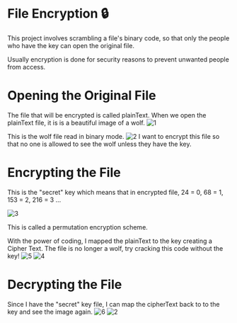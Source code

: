 # File Encryption 🔒
This project involves scrambling a file's binary code, so that only the people who have the key can open the original file.

Usually encryption is done for security reasons to prevent unwanted people from access.

# Opening the Original File
The file that will be encrypted is called plainText. When we open the plainText file, it is is a beautiful image of a wolf.
![1](https://user-images.githubusercontent.com/59797227/100775369-2d87fb80-33d1-11eb-8e50-79b740afe678.png)

This is the wolf file read in binary mode.
![2](https://user-images.githubusercontent.com/59797227/100775485-590ae600-33d1-11eb-94d7-306aae10a202.png)
I want to encrypt this file so that no one is allowed to see the wolf unless they have the key. 

# Encrypting the File
This is the "secret" key which means that in encrypted file, 24 = 0, 68 = 1, 153 = 2, 216 = 3  ...


![3](https://user-images.githubusercontent.com/59797227/100775496-5ad4a980-33d1-11eb-988b-4dc24684842c.png)

This is called a permutation encryption scheme.

With the power of coding, I mapped the plainText to the key creating a Cipher Text.
The file is no longer a wolf, try cracking this code without the key!
![5](https://user-images.githubusercontent.com/59797227/100775506-5e683080-33d1-11eb-9fb5-f17f923a8330.png)
![4](https://user-images.githubusercontent.com/59797227/100804237-86b85500-33fa-11eb-9c0a-57597a47b1e5.png)


# Decrypting the File
Since I have the  "secret" key file, I can map the cipherText back to to the key and see the image again.
![6](https://user-images.githubusercontent.com/59797227/100775513-6031f400-33d1-11eb-8709-52b62801a4f9.png)
![2](https://user-images.githubusercontent.com/59797227/100775485-590ae600-33d1-11eb-94d7-306aae10a202.png)
